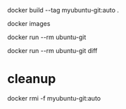 
docker build --tag myubuntu-git:auto .

docker images

docker run --rm ubuntu-git

docker run --rm ubuntu-git diff

# cleanup
docker rmi -f myubuntu-git:auto

